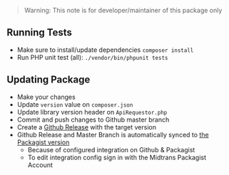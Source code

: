 > Warning: This note is for developer/maintainer of this package only

## Running Tests
- Make sure to install/update dependencies `composer install`
- Run PHP unit test (all): `./vendor/bin/phpunit tests`

## Updating Package

- Make your changes
- Update `version` value on `composer.json`
- Update library version header on `ApiRequestor.php`
- Commit and push changes to Github master branch
- Create a [Github Release](https://github.com/Midtrans/midtrans-php/releases) with the target version
- Github Release and Master Branch is automatically synced to [the Packagist version](https://packagist.org/packages/midtrans/midtrans-php)
  - Because of configured integration on Github & Packagist
  - To edit integration config sign in with the Midtrans Packagist Account
